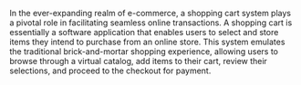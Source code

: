 In the ever-expanding realm of e-commerce, a shopping cart system plays a pivotal role in facilitating seamless online transactions. A shopping cart is essentially a software application that enables users to select and store items they intend to purchase from an online store. This system emulates the traditional brick-and-mortar shopping experience, allowing users to browse through a virtual catalog, add items to their cart, review their selections, and proceed to the checkout for payment.
